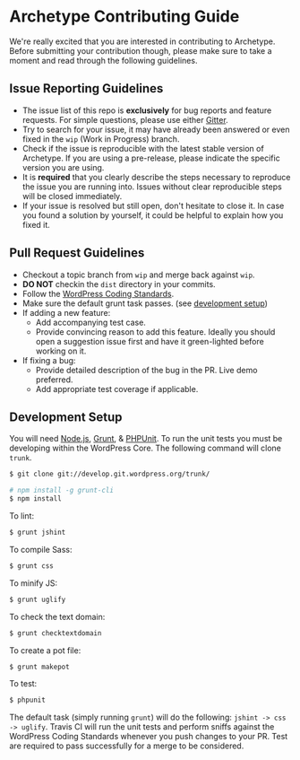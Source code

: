 # Archetype Contributing Guide

We're really excited that you are interested in contributing to Archetype. Before submitting your contribution though, please make sure to take a moment and read through the following guidelines.

## Issue Reporting Guidelines

- The issue list of this repo is **exclusively** for bug reports and feature requests. For simple questions, please use either [Gitter](https://gitter.im/valendesigns/archetype).
- Try to search for your issue, it may have already been answered or even fixed in the `wip` (Work in Progress) branch.
- Check if the issue is reproducible with the latest stable version of Archetype. If you are using a pre-release, please indicate the specific version you are using.
- It is **required** that you clearly describe the steps necessary to reproduce the issue you are running into. Issues without clear reproducible steps will be closed immediately.
- If your issue is resolved but still open, don't hesitate to close it. In case you found a solution by yourself, it could be helpful to explain how you fixed it.

## Pull Request Guidelines

- Checkout a topic branch from `wip` and merge back against `wip`.
- **DO NOT** checkin the `dist` directory in your commits.
- Follow the [WordPress Coding Standards](https://make.wordpress.org/core/handbook/coding-standards/).
- Make sure the default grunt task passes. (see [development setup](#development-setup))
- If adding a new feature:
    - Add accompanying test case.
    - Provide convincing reason to add this feature. Ideally you should open a suggestion issue first and have it green-lighted before working on it.
- If fixing a bug:
    - Provide detailed description of the bug in the PR. Live demo preferred.
    - Add appropriate test coverage if applicable.

## Development Setup

You will need [Node.js](http://nodejs.org), [Grunt](http://gruntjs.com), & [PHPUnit](https://phpunit.de/getting-started.html). To run the unit tests you must be developing within the WordPress Core. The following command will clone `trunk`.

``` bash
$ git clone git://develop.git.wordpress.org/trunk/
```

``` bash
# npm install -g grunt-cli
$ npm install
```

To lint:

``` bash
$ grunt jshint
```

To compile Sass:

``` bash
$ grunt css
```

To minify JS:

``` bash
$ grunt uglify
```

To check the text domain:

``` bash
$ grunt checktextdomain
```

To create a pot file:

``` bash
$ grunt makepot
```

To test:

``` bash
$ phpunit
```

The default task (simply running `grunt`) will do the following: `jshint -> css -> uglify`. Travis CI will run the unit tests and perform sniffs against the WordPress Coding Standards whenever you push changes to your PR. Test are required to pass successfully for a merge to be considered.